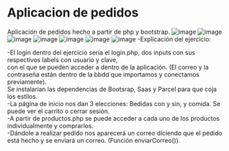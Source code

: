 # Aplicacion de pedidos
 Aplicación de pedidos hecho a partir de php y bootstrap.
 ![image](https://user-images.githubusercontent.com/91051075/152798698-d8333e26-0b9a-4f2a-87f6-a61d05a2ffac.png)
![image](https://user-images.githubusercontent.com/91051075/152798798-b3abaf23-af9f-4af5-9fd9-eb22a9a39e0b.png)
![image](https://user-images.githubusercontent.com/91051075/152798871-de7f4611-d609-4ac8-9699-b4f5ac156f62.png)
![image](https://user-images.githubusercontent.com/91051075/152798943-ee064178-73c5-419d-803d-31f7abd059a4.png)
![image](https://user-images.githubusercontent.com/91051075/152799018-dfe150a5-3728-4cd7-b9b2-62312f254c07.png)
![image](https://user-images.githubusercontent.com/91051075/152799101-563e9cfc-dd39-48b4-bee3-0e6c5f560227.png)
![image](https://user-images.githubusercontent.com/91051075/152799187-5086ea32-1678-4ee1-8b01-dfc4656b724c.png)
-Explicación del ejercicio: <br>

-El login dentro del ejercicio sería el login.php, dos inputs con sus respectivos labels con usuario y clave,<br> con el que se pueden acceder a dentro de la aplicación. (El correo y la contraseña están dentro de la bbdd que importamos y conectamos previamente). <br>Se instalarían las dependencias de Bootsrap, Saas y Parcel para que coja los estilos.<br>
-La página de inicio nos dan 3 elecciones: Bedidas con y sin, y comida. Se puede ver el carrito o cerrar sesión.<br>
-A partir de productos.php se puede acceder a cada uno de los productos individualmente y comprarlos.<br>
-Dándole a realizar pedido nos aparecerá un correo diciendo que el pedido está hecho y se enviará un correo. (Función enviarCorreo()).


